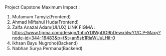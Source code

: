 Project Capstone Maximum Impact :
1. Mufamum Tamyiz(Frontend)
2. Ahmad Miftahul Huda(Frontend)
3. Zalfa Anazal Adam(UI/UX) LINK FIGMA : https://www.figma.com/design/fnhoYDlWgDO9bDewx5lwY1/C.P-Maxy?node-id=344-18483&p=f&t=an5sb1RiaWUuLHiI-0
4. Ikhsan Bayu Nugroho(Backend)
5. Nabhan Surya Permana(Backend)

